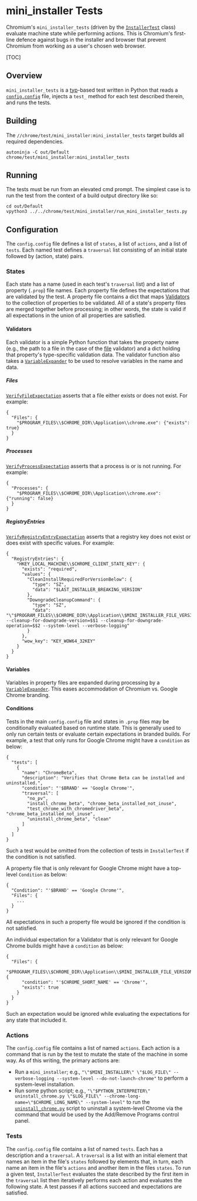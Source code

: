# mini_installer Tests

Chromium's `mini_installer_tests` (driven by the
[`InstallerTest`](installer_test.py) class) evaluate machine state while
performing actions. This is Chromium's first-line defence against bugs in the
installer and browser that prevent Chromium from working as a user's chosen web
browser.

[TOC]

## Overview

`mini_installer_tests` is a
[typ](/third_party/catapult/third_party/typ/typ)-based test written in Python
that reads a [`config.config`](config/config.config) file, injects a `test_`
method for each test described therein, and runs the tests.

## Building

The `//chrome/test/mini_installer:mini_installer_tests` target builds all
required dependencies.

```
autoninja -C out/Default chrome/test/mini_installer:mini_installer_tests
```

## Running

The tests must be run from an elevated cmd prompt. The simplest case is to run
the test from the context of a build output directory like so:

```
cd out/Default
vpython3 ../../chrome/test/mini_installer/run_mini_installer_tests.py
```

## Configuration

The `config.config` file defines a list of `states`, a list of `actions`, and a
list of `tests`. Each named test defines a `traversal` list consisting of an
initial state followed by (action, state) pairs.

### States

Each state has a name (used in each test's `traversal` list) and a list of
property (`.prop`) file names. Each property file defines the expectations that
are validated by the test. A property file contains a dict that maps
[Validators](#validators) to the collection of properties to be validated.  All
of a state's property files are merged together before processing; in other
words, the state is valid if all expectations in the union of all properties are
satisfied.

#### Validators

Each validator is a simple Python function that takes the property name (e.g.,
the path to a file in the case of the [file](#Files) validator) and a dict
holding that property's type-specific validation data. The validator function
also takes a [`VariableExpander`](#variables) to be used to resolve variables in
the name and data.

##### Files

[`VerifyFileExpectation`](file_operations.py) asserts that a file either exists
or does not exist. For example:

```
{
  "Files": {
    "$PROGRAM_FILES\\$CHROME_DIR\\Application\\chrome.exe": {"exists": true}
  }
}
```

##### Processes

[`VerifyProcessExpectation`](process_operations.py) asserts that a process is or
is not running. For example:

```
{
  "Processes": {
    "$PROGRAM_FILES\\$CHROME_DIR\\Application\\chrome.exe": {"running": false}
  }
}
```

##### RegistryEntries

[`VerifyRegistryEntryExpectation`](registry_operations.py) asserts that a
registry key does not exist or does exist with specific values. For example:

```
{
  "RegistryEntries": {
    "HKEY_LOCAL_MACHINE\\$CHROME_CLIENT_STATE_KEY": {
      "exists": "required",
      "values": {
        "CleanInstallRequiredForVersionBelow": {
          "type": "SZ",
          "data": "$LAST_INSTALLER_BREAKING_VERSION"
        },
        "DowngradeCleanupCommand": {
          "type": "SZ",
          "data": "\"$PROGRAM_FILES\\$CHROME_DIR\\Application\\$MINI_INSTALLER_FILE_VERSION\\Installer\\setup.exe\" --cleanup-for-downgrade-version=$$1 --cleanup-for-downgrade-operation=$$2 --system-level --verbose-logging"
        }
      },
      "wow_key": "KEY_WOW64_32KEY"
    }
  }
}
```

#### Variables

Variables in property files are expanded during processing by a
[`VariableExpander`](variable_expander.py). This eases accommodation of Chromium
vs. Google Chrome branding.

#### Conditions

Tests in the main `config.config` file and states in `.prop` files may be
conditionally evaluated based on runtime state. This is generally used to only
run certain tests or evaluate certain expectations in branded builds. For
example, a test that only runs for Google Chrome might have a `condition` as
below:
```
{
  "tests": [
    {
      "name": "ChromeBeta",
      "description": "Verifies that Chrome Beta can be installed and uninstalled.",
      "condition": "'$BRAND' == 'Google Chrome'",
      "traversal": [
        "no_pv",
        "install_chrome_beta", "chrome_beta_installed_not_inuse",
        "test_chrome_with_chromedriver_beta", "chrome_beta_installed_not_inuse",
        "uninstall_chrome_beta", "clean"
      ]
    }
  ]
}
```

Such a test would be omitted from the collection of tests in `InstallerTest` if
the condition is not satisfied.

A property file that is only relevant for Google Chrome might have a top-level
`Condition` as below:
```
{
  "Condition": "'$BRAND' == 'Google Chrome'",
  "Files": {
    ...
  }
}
```

All expectations in such a property file would be ignored if the condition is
not satisfied.

An individual expectation for a Validator that is only relevant for Google
Chrome builds might have a `condition` as below:
```
{
  "Files": {
    "$PROGRAM_FILES\\$CHROME_DIR\\Application\\$MINI_INSTALLER_FILE_VERSION\\elevation_service.exe": {
      "condition": "'$CHROME_SHORT_NAME' == 'Chrome'",
      "exists": true
    }
  }
}
```

Such an expectation would be ignored while evaluating the expectations for any
state that included it.

### Actions

The `config.config` file contains a list of named `actions`. Each action is a
command that is run by the test to mutate the state of the machine in some way.
As of this writing, the primary actions are:

*   Run a `mini_installer`; e.g., `"\"$MINI_INSTALLER\" \"$LOG_FILE\"
    --verbose-logging --system-level --do-not-launch-chrome"` to perform a
    system-level installation.
*   Run some python script; e.g., `"\"$PYTHON_INTERPRETER\" uninstall_chrome.py
    \"$LOG_FILE\" --chrome-long-name=\"$CHROME_LONG_NAME\" --system-level"` to
    run the [`uninstall_chrome.py`](uninstall_chrome.py) script to uninstall a
    system-level Chrome via the command that would be used by the Add/Remove
    Programs control panel.

### Tests

The `config.config` file contains a list of named `tests`. Each has a
description and a `traversal`. A `traversal` is a list with an initial element
that names an item in the file's `states` followed by elements that, in turn,
each name an item in the file's `actions` and another item in the files
`states`. To run a given test, `InstallerTest` evaluates the state described by
the first item in the `traversal` list then iteratively performs each action and
evaluates the following state. A test passes if all actions succeed and
expectations are satisfied.
